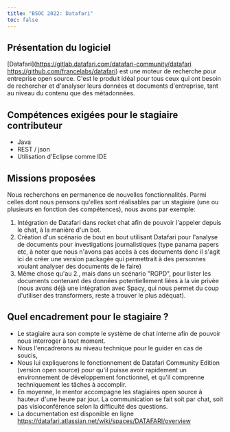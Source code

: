 ```yaml
---
title: "BSOC 2022: Datafari"
toc: false
---
```


## Présentation du logiciel

[Datafari](https://gitlab.datafari.com/datafari-community/datafari https://github.com/francelabs/datafari) est une moteur de recherche pour entreprise open source. C'est le produit idéal pour tous ceux qui ont besoin de rechercher et d'analyser leurs données et documents d'entreprise, tant au niveau du contenu que des métadonnées.

## Compétences exigées pour le stagiaire contributeur

- Java
- REST / json
- Utilisation d'Eclipse comme IDE

## Missions proposées

Nous recherchons en permanence de nouvelles fonctionnalités. Parmi celles dont nous pensons qu'elles sont réalisables par un stagiaire (une ou plusieurs en fonction des compétences), nous avons par exemple:

1. Intégration de Datafari dans rocket chat afin de pouvoir l'appeler depuis le chat, à la manière d'un bot.
2. Création d'un scénario de bout en bout utilisant Datafari pour l'analyse de documents pour investigations journalistiques (type panama papers etc, à noter que nous n'avons pas accès à ces documents donc il s'agit ici de créer une version packagée qui permettrait à des personnes voulant analyser des documents de le faire)
3. Même chose qu'au 2., mais dans un scénario "RGPD", pour lister les documents contenant des données potentiellement liées à la vie privée (nous avons déjà une intégration avec Spacy, qui nous permet du coup d'utiliser des transformers, reste à trouver le plus adéquat).

## Quel encadrement pour le stagiaire ?

- Le stagiaire aura son compte le système de chat interne afin de pouvoir nous interroger à tout moment.
- Nous l'encadrerons au niveau technique pour le guider en cas de soucis, 
- Nous lui expliquerons le fonctionnement de Datafari Community Edition (version open source) pour qu'il puisse avoir rapidement un environnement de développement fonctionnel, et qu'il comprenne techniquement les tâches à accomplir. 
- En moyenne, le mentor accompagne les stagiaires open source à hauteur d'une heure par jour. La communication se fait soit par chat, soit pas visioconférence selon la difficulté des questions.
- La documentation est disponible en ligne https://datafari.atlassian.net/wiki/spaces/DATAFARI/overview
